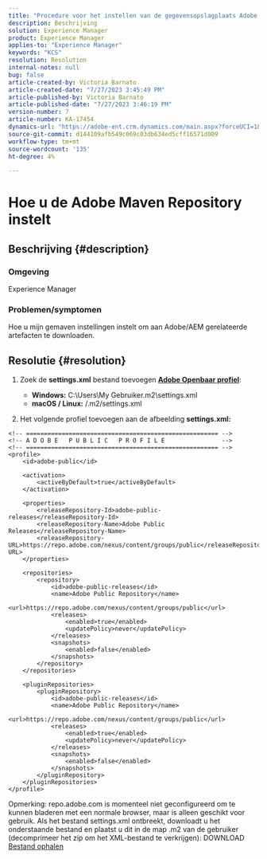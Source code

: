 ```yaml
---
title: "Procedure voor het instellen van de gegevensopslagplaats Adobe Maven"
description: Beschrijving
solution: Experience Manager
product: Experience Manager
applies-to: "Experience Manager"
keywords: "KCS"
resolution: Resolution
internal-notes: null
bug: false
article-created-by: Victoria Barnato
article-created-date: "7/27/2023 3:45:49 PM"
article-published-by: Victoria Barnato
article-published-date: "7/27/2023 3:46:19 PM"
version-number: 7
article-number: KA-17454
dynamics-url: "https://adobe-ent.crm.dynamics.com/main.aspx?forceUCI=1&pagetype=entityrecord&etn=knowledgearticle&id=6e6806a6-942c-ee11-bdf4-6045bd0067ea"
source-git-commit: d144109afb549c069c03db634ed5cff16571d009
workflow-type: tm+mt
source-wordcount: '135'
ht-degree: 4%

---
```


# Hoe u de Adobe Maven Repository instelt

## Beschrijving {#description}


### <b>Omgeving</b>

Experience Manager



### <b>Problemen/symptomen</b>

Hoe u mijn gemaven instellingen instelt om aan Adobe/AEM gerelateerde artefacten te downloaden.


## Resolutie {#resolution}


1. Zoek de <b>settings.xml</b> bestand toevoegen <b>[Adobe Openbaar profiel](https://repo.adobe.com/index.html)</b>:

   - <b>Windows:</b> C:\Users\My Gebruiker\.m2\settings.xml
   - <b>macOS / Linux:</b> /.m2/settings.xml
2. Het volgende profiel toevoegen aan de afbeelding <b>settings.xml:</b>



```
<!-- ====================================================== -->
<!-- A D O B E   P U B L I C   P R O F I L E                -->
<!-- ====================================================== -->
<profile>
    <id>adobe-public</id>

    <activation>
        <activeByDefault>true</activeByDefault>
    </activation>

    <properties>
        <releaseRepository-Id>adobe-public-releases</releaseRepository-Id>
        <releaseRepository-Name>Adobe Public Releases</releaseRepository-Name>
        <releaseRepository-URL>https://repo.adobe.com/nexus/content/groups/public</releaseRepository-URL>
    </properties>

    <repositories>
        <repository>
            <id>adobe-public-releases</id>
            <name>Adobe Public Repository</name>
            <url>https://repo.adobe.com/nexus/content/groups/public</url>
            <releases>
                <enabled>true</enabled>
                <updatePolicy>never</updatePolicy>
            </releases>
            <snapshots>
                <enabled>false</enabled>
            </snapshots>
        </repository>
    </repositories>

    <pluginRepositories>
        <pluginRepository>
            <id>adobe-public-releases</id>
            <name>Adobe Public Repository</name>
            <url>https://repo.adobe.com/nexus/content/groups/public</url>
            <releases>
                <enabled>true</enabled>
                <updatePolicy>never</updatePolicy>
            </releases>
            <snapshots>
                <enabled>false</enabled>
            </snapshots>
        </pluginRepository>
    </pluginRepositories>
</profile>
```


Opmerking: repo.adobe.com is momenteel niet geconfigureerd om te kunnen bladeren met een normale browser, maar is alleen geschikt voor gebruik. Als het bestand settings.xml ontbreekt, downloadt u het onderstaande bestand en plaatst u dit in de map .m2 van de gebruiker (decomprimeer het zip om het XML-bestand te verkrijgen): DOWNLOAD [Bestand ophalen](https://helpx.adobe.com/content/dam/help/en/experience-manager/kb/SetUpTheAdobeMavenRepository/jcr_content/main-pars/download_section/download-1/settings_xml.zip)
